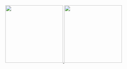 <!---
CapyvaraPaulista/CapyvaraPaulista is a ✨ special ✨ repository because its `README.md` (this file) appears on your GitHub profile.
You can click the Preview link to take a look at your changes.
--->

<div>
  <a href="https://github.com/CapyvaraPaulista" />
<img height="180em" src="https://github-readme-stats.vercel.app/api?username=CapyvaraPaulista&show_icons=true&theme=dracula&include_all_commits=true&count_private=true"/>
<img height="180em" src="https://github-readme-stats.vercel.app/api/top-langs/?username=CapyvaraPaulista&layout=compact&langs_count=7&theme=dracula"/>
</div>
